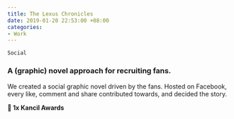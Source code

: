 ```yaml
---
title: The Lexus Chronicles
date: 2019-01-20 22:53:00 +08:00
categories:
- Work
---
```


`Social`

<h3>A (graphic) novel approach for recruiting fans.</h3>

<p>We created a social graphic novel driven by the fans. Hosted on Facebook, every like, comment and share contributed towards, and decided the story.</p>

<div class="awards"><strong>🦌 1x Kancil Awards</strong></div>

<div class="whitespace"></div>